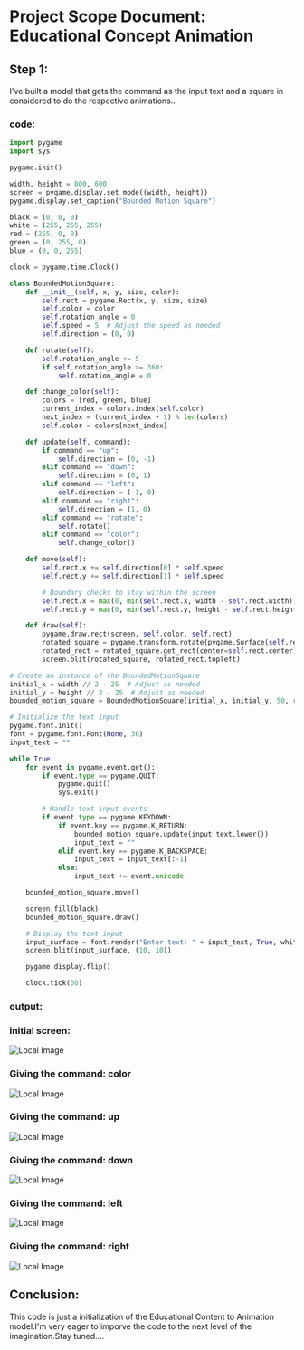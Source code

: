 # Project Scope Document: Educational Concept Animation
## Step 1:
I've built a model that gets the command as the input text and a square in considered to do the respective animations..
### code:
```py
import pygame
import sys

pygame.init()

width, height = 800, 600
screen = pygame.display.set_mode((width, height))
pygame.display.set_caption("Bounded Motion Square")

black = (0, 0, 0)
white = (255, 255, 255)
red = (255, 0, 0)
green = (0, 255, 0)
blue = (0, 0, 255)

clock = pygame.time.Clock()

class BoundedMotionSquare:
    def __init__(self, x, y, size, color):
        self.rect = pygame.Rect(x, y, size, size)
        self.color = color
        self.rotation_angle = 0
        self.speed = 5  # Adjust the speed as needed
        self.direction = (0, 0)

    def rotate(self):
        self.rotation_angle += 5
        if self.rotation_angle >= 360:
            self.rotation_angle = 0

    def change_color(self):
        colors = [red, green, blue]
        current_index = colors.index(self.color)
        next_index = (current_index + 1) % len(colors)
        self.color = colors[next_index]

    def update(self, command):
        if command == "up":
            self.direction = (0, -1)
        elif command == "down":
            self.direction = (0, 1)
        elif command == "left":
            self.direction = (-1, 0)
        elif command == "right":
            self.direction = (1, 0)
        elif command == "rotate":
            self.rotate()
        elif command == "color":
            self.change_color()

    def move(self):
        self.rect.x += self.direction[0] * self.speed
        self.rect.y += self.direction[1] * self.speed

        # Boundary checks to stay within the screen
        self.rect.x = max(0, min(self.rect.x, width - self.rect.width))
        self.rect.y = max(0, min(self.rect.y, height - self.rect.height))

    def draw(self):
        pygame.draw.rect(screen, self.color, self.rect)
        rotated_square = pygame.transform.rotate(pygame.Surface(self.rect.size, pygame.SRCALPHA), self.rotation_angle)
        rotated_rect = rotated_square.get_rect(center=self.rect.center)
        screen.blit(rotated_square, rotated_rect.topleft)

# Create an instance of the BoundedMotionSquare
initial_x = width // 2 - 25  # Adjust as needed
initial_y = height // 2 - 25  # Adjust as needed
bounded_motion_square = BoundedMotionSquare(initial_x, initial_y, 50, red)

# Initialize the text input
pygame.font.init()
font = pygame.font.Font(None, 36)
input_text = ""

while True:
    for event in pygame.event.get():
        if event.type == pygame.QUIT:
            pygame.quit()
            sys.exit()

        # Handle text input events
        if event.type == pygame.KEYDOWN:
            if event.key == pygame.K_RETURN:
                bounded_motion_square.update(input_text.lower())
                input_text = ""
            elif event.key == pygame.K_BACKSPACE:
                input_text = input_text[:-1]
            else:
                input_text += event.unicode

    bounded_motion_square.move()

    screen.fill(black)
    bounded_motion_square.draw()

    # Display the text input
    input_surface = font.render("Enter text: " + input_text, True, white)
    screen.blit(input_surface, (10, 10))

    pygame.display.flip()

    clock.tick(60)
```
### output:
### initial screen:
![Local Image](1screen.jpg)

### Giving the command: color
![Local Image](c2.jpg)

### Giving the command: up
![Local Image](cu.jpg)

### Giving the command: down
![Local Image](cd.jpg)

### Giving the command: left
![Local Image](cl.jpg)

### Giving the command: right
![Local Image](cr.jpg)

## Conclusion:
This code is just a initialization of the Educational Content to Animation model.I'm very eager to imporve the code to the next level of the imagination.Stay tuned....
